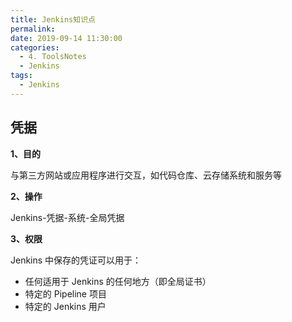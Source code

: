 ```yaml
---
title: Jenkins知识点
permalink: 
date: 2019-09-14 11:30:00
categories:
  - 4. ToolsNotes
  - Jenkins
tags:
  - Jenkins
---
```


## 凭据

**1、目的**

与第三方网站或应用程序进行交互，如代码仓库、云存储系统和服务等

**2、操作**

Jenkins-凭据-系统-全局凭据

**3、权限**

Jenkins 中保存的凭证可以用于：

- 任何适用于 Jenkins 的任何地方（即全局证书）
- 特定的 Pipeline 项目
- 特定的 Jenkins 用户